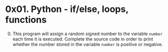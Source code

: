 # 0x01. Python - if/else, loops, functions

0.  This program will assign a random signed number to the variable `number` each time it is executed. Complete the source code in order to print whether the number stored in the variable `number` is positive or negative.


